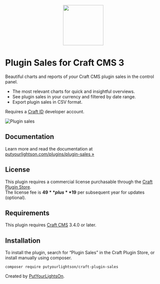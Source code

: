<p align="center"><img width="130" src="https://putyourlightson.com/assets/logos/plugin-sales.svg"></p>

# Plugin Sales for Craft CMS 3

Beautiful charts and reports of *your* Craft CMS plugin sales in the control panel.

- The most relevant charts for quick and insightful overviews.
- See plugin sales in your currency and filtered by date range.
- Export plugin sales in CSV format.

Requires a [Craft ID](https://id.craftcms.com/) developer account.

![Plugin sales](https://putyourlightson.com/assets/images/plugins/plugin-sales/plugin-sales-121.png)  

## Documentation

Learn more and read the documentation at [putyourlightson.com/plugins/plugin-sales »](https://putyourlightson.com/plugins/plugin-sales)

## License

This plugin requires a commercial license purchasable through the [Craft Plugin Store](https://plugins.craftcms.com/plugin-sales).  
The license fee is **$49** plus **$19** per subsequent year for updates (optional).

## Requirements

This plugin requires [Craft CMS](https://craftcms.com/) 3.4.0 or later.

## Installation

To install the plugin, search for “Plugin Sales” in the Craft Plugin Store, or install manually using composer.

```
composer require putyourlightson/craft-plugin-sales
```

Created by [PutYourLightsOn](https://putyourlightson.com/).
